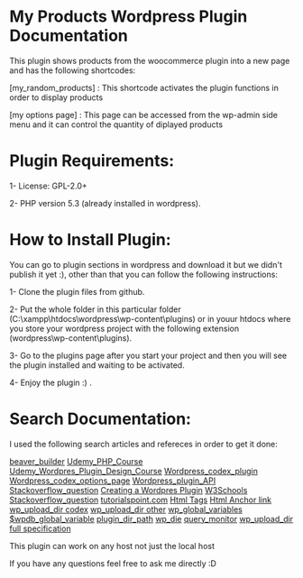 # My Products Wordpress Plugin Documentation

This plugin shows products from the woocommerce plugin into a new page and has the following shortcodes:

[my_random_products] : This shortcode activates the plugin functions in order to display products

[my options page] : This page can be accessed from the wp-admin side menu and it can control the quantity of diplayed products

# Plugin Requirements:

1- License: GPL-2.0+

2- PHP version 5.3 (already installed in wordpress).

# How to Install Plugin:

You can go to plugin sections in wordpress and download it but we didn't publish it yet :), other than that you can follow the following instructions:

1- Clone the plugin files from github.

2- Put the whole folder in this particular folder (C:\xampp\htdocs\wordpress\wp-content\plugins) or in youur htdocs where you store your wordpress project with the following extension (wordpress\wp-content\plugins).

3- Go to the plugins page after you start your project and then you will see the plugin installed and waiting to be activated.

4- Enjoy the plugin :) .

# Search Documentation:

I used the following search articles and refereces in order to get it done:

[beaver_builder](https://www.wpbeaverbuilder.com/creating-wordpress-plugin-easier-think/)
[Udemy_PHP_Course](https://www.udemy.com/php-for-complete-beginners-includes-msql-object-oriented/?fbclid=IwAR2ImSAPBhGmtRph392XgdrbNlc9F1GhmOepFOmokPJpy1r5WrmGDdMUuSE)
[Udemy_Wordpres_Plugin_Design_Course](https://www.udemy.com/modern-wordpress-plugin-design-course-cut-paste-examples/)
[Wordpress_codex_plugin](https://codex.wordpress.org/Writing_a_Plugin)
[Wordpress_codex_options_page](https://codex.wordpress.org/Creating_Options_Pages)
[Wordpress_plugin_API](https://codex.wordpress.org/Plugin_API#Hooks.2C_Actions_and_Filters)
[Stackoverflow_question](https://stackoverflow.com/questions/22451872/how-to-display-product-image-from-wordpress-database#)
[Creating a Wordpres Plugin](https://blog.idrsolutions.com/2014/06/wordpress-plugin-part-1/)
[W3Schools](https://www.w3schools.com/php)
[Stackoverflow_question](https://stackoverflow.com/questions/11347971/mysqli-fetch-assoc-expects-parameter-1-to-be-mysqli-result-boolean-given)
[tutorialspoint.com](https://www.tutorialspoint.com/php/php_mysqli_fetch_all.htm)
[Html Tags](http://www.tagindex.net/html/table/table_background.html)
[Html Anchor link](https://html.com/anchors-links/)
[wp_upload_dir codex](https://developer.wordpress.org/reference/functions/wp_upload_dir/)
[wp_upload_dir other](http://hookr.io/functions/wp_upload_dir/)
[wp_global_variables](https://codex.wordpress.org/Global_Variables)
[$wpdb_global_variable](https://codex.wordpress.org/Class_Reference/wpdb)
[plugin_dir_path](https://developer.wordpress.org/reference/functions/plugin_dir_path/)
[wp_die](https://developer.wordpress.org/reference/functions/wp_die/)
[query_monitor](https://wordpress.org/plugins/query-monitor/)
[wp_upload_dir full specification](https://wordpress.stackexchange.com/questions/47970/wp-upload-dir-how-to-get-just-the-directory-name)

This plugin can work on any host not just the local host

If you have any questions feel free to ask me directly :D
